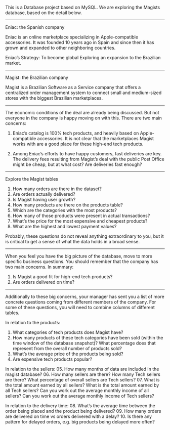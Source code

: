 This is a Database project based on MySQL.
We are exploring the Magists database, based on the detail below.

----------------------------------------------------------------------------------------------------------

Eniac: the Spanish company

Eniac is an online marketplace specializing in Apple-compatible accessories. 
It was founded 10 years ago in Spain and since then it has grown and expanded to other neighboring countries.

Eniac’s Strategy:
To become global
Exploring an expansion to the Brazilian market.

----------------------------------------------------------------------------------------------------------

Magist: the Brazilian company 

Magist is a Brazilian Software as a Service company that offers a centralized 
order management system to connect small and medium-sized stores with the biggest Brazilian marketplaces.

----------------------------------------------------------------------------------------------------------

The economic conditions of the deal are already being discussed. But not everyone in the company is happy 
moving on with this. There are two main concerns:

1. Eniac’s catalog is 100% tech products, and heavily based on Apple-compatible accessories. 
It is not clear that the marketplaces Magist works with are a good place for these high-end tech products.

2. Among Eniac’s efforts to have happy customers, fast deliveries are key. The delivery fees resulting 
from Magist’s deal with the public Post Office might be cheap, but at what cost? Are deliveries fast enough?

----------------------------------------------------------------------------------------------------------

Explore the Magist tables
1. How many orders are there in the dataset?
2. Are orders actually delivered?
3. Is Magist having user growth?
4. How many products are there on the products table?
5. Which are the categories with the most products?
6. How many of those products were present in actual transactions? 
7. What’s the price for the most expensive and cheapest products?
8. What are the highest and lowest payment values?

Probably, these questions do not reveal anything extraordinary to you, but it is critical to get a sense 
of what the data holds in a broad sense.

----------------------------------------------------------------------------------------------------------

When you feel you have the big picture of the database, move to more specific business questions.
You should remember that the company has two main concerns. In summary:

1. Is Magist a good fit for high-end tech products?
2. Are orders delivered on time?

----------------------------------------------------------------------------------------------------------

Additionally to these big concerns, your manager has sent you a list of more concrete questions coming 
from different members of the company. For some of these questions, you will need to combine columns of 
different tables.

In relation to the products:
01. What categories of tech products does Magist have?
02. How many products of these tech categories have been sold (within the time window of the database snapshot)? 
What percentage does that represent from the overall number of products sold?
03. What’s the average price of the products being sold?
04. Are expensive tech products popular? 

In relation to the sellers:
05. How many months of data are included in the magist database?
06. How many sellers are there? How many Tech sellers are there? What percentage of overall sellers are Tech sellers?
07. What is the total amount earned by all sellers? What is the total amount earned by all Tech sellers?
Can you work out the average monthly income of all sellers? Can you work out the average monthly income of Tech sellers?

In relation to the delivery time:
08. What’s the average time between the order being placed and the product being delivered?
09. How many orders are delivered on time vs orders delivered with a delay?
10. Is there any pattern for delayed orders, e.g. big products being delayed more often?
